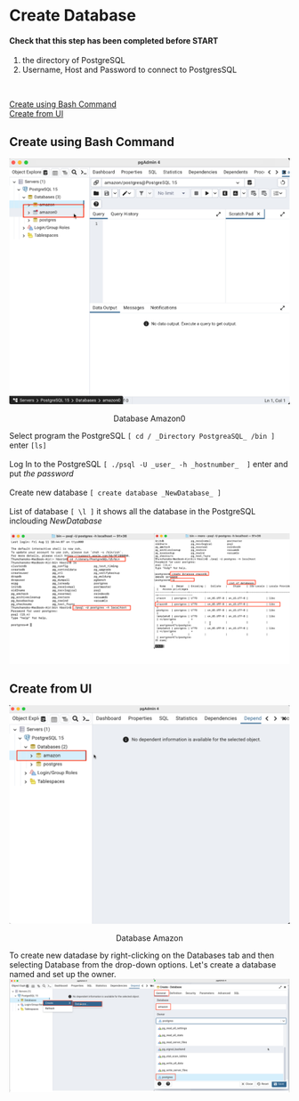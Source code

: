 Create Database
============

#### Check that this step has been completed before START 
1. the directory of PostgreSQL
2. Username, Host and Password to connect to PostgresSQL
<br>

[Create using Bash Command](create-database.md#Create-using-Bash-Command)<br>
[Create from UI](create-database.md#Create-from-UI)

## Create using Bash Command

![1](/images/1.png)

<p align="center">Database Amazon0</p>

Select program the PostgreSQL `[ cd / _Directory PostgreaSQL_ /bin ]` enter `[ls]`
<br>
<br>
Log In to the PostgreSQL `[ ./psql -U _user_ -h _hostnumber_  ]`  enter and put _the password_
<br>
<br>
Create new database `[ create database _NewDatabase_ ]`
<br>
<br>
List of database  `[ \l ]` it shows all the database in the PostgreSQL inclouding _NewDatabase_
<br>

![2](/images/2.png)


## Create from UI

![6](/images/6.png)
<p align="center">Database Amazon</p>

To create new datadase by right-clicking on the Databases tab and then selecting Database from the drop-down options. Let's create a database named and set up the owner.
<br>
![5](/images/5.png)



